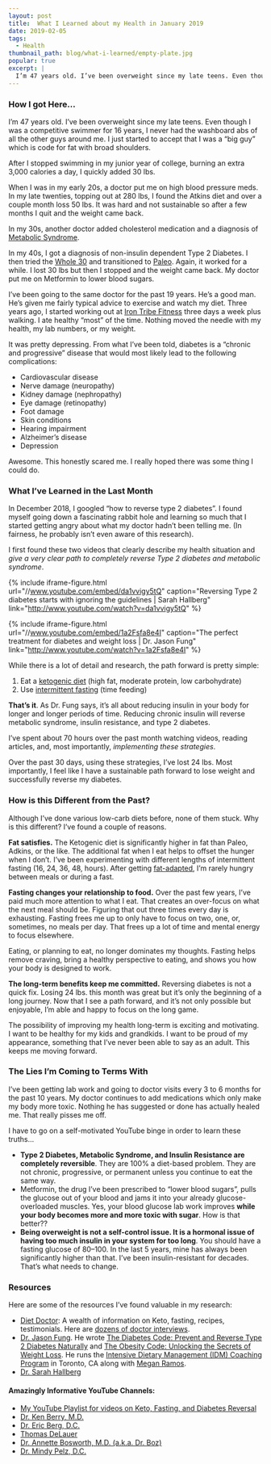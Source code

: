 ```yaml
---
layout: post
title:  What I Learned about my Health in January 2019
date: 2019-02-05
tags:
  - Health
thumbnail_path: blog/what-i-learned/empty-plate.jpg
popular: true
excerpt: |
  I’m 47 years old. I’ve been overweight since my late teens. Even though I was a competitive swimmer for 16 years, I never had the washboard abs of all the other guys around me. I just started to accept that I was a “big guy” which is code for fat with broad shoulders.
---
```


### How I got Here...

I’m 47 years old. I’ve been overweight since my late teens. Even though I was a competitive swimmer for 16 years, I never had the washboard abs of all the other guys around me. I just started to accept that I was a “big guy” which is code for fat with broad shoulders.

After I stopped swimming in my junior year of college, burning an extra 3,000 calories a day, I quickly added 30 lbs.

When I was in my early 20s, a doctor put me on high blood pressure meds. In my late twenties, topping out at 280 lbs, I found the Atkins diet and over a couple month loss 50 lbs. It was hard and not sustainable so after a few months I quit and the weight came back.

In my 30s, another doctor added cholesterol medication and a diagnosis of [Metabolic Syndrome](https://en.wikipedia.org/wiki/Metabolic_syndrome).

In my 40s, I got a diagnosis of non-insulin dependent Type 2 Diabetes. I then tried the [Whole 30](https://whole30.com/) and transitioned to [Paleo](https://www.everydayhealth.com/diet-nutrition/the-paleo-diet.aspx). Again, it worked for a while. I lost 30 lbs but then I stopped and the weight came back. My doctor put me on Metformin to lower blood sugars.

I’ve been going to the same doctor for the past 19 years. He’s a good man. He’s given me fairly typical advice to exercise and watch my diet. Three years ago, I started working out at [Iron Tribe Fitness](https://www.irontribefitness.com/) three days a week plus walking. I ate healthy “most” of the time. Nothing moved the needle with my health, my lab numbers, or my weight.

It was pretty depressing. From what I’ve been told, diabetes is a “chronic and progressive” disease that would most likely lead to the following complications:

- Cardiovascular disease
- Nerve damage (neuropathy)
- Kidney damage (nephropathy)
- Eye damage (retinopathy)
- Foot damage
- Skin conditions
- Hearing impairment
- Alzheimer’s disease
- Depression

Awesome. This honestly scared me. I really hoped there was some thing I could do.

### What I’ve Learned in the Last Month

In December 2018, I googled “how to reverse type 2 diabetes”. I found myself going down a fascinating rabbit hole and learning so much that I started getting angry about what my doctor hadn’t been telling me. (In fairness, he probably isn’t even aware of this research).

I first found these two videos that clearly describe my health situation and *give a very clear path to completely reverse Type 2 diabetes and metabolic syndrome*.

{% include iframe-figure.html url="//www.youtube.com/embed/da1vvigy5tQ" caption="Reversing Type 2 diabetes starts with ignoring the guidelines | Sarah Hallberg" link="http://www.youtube.com/watch?v=da1vvigy5tQ" %}

{% include iframe-figure.html url="//www.youtube.com/embed/1a2Fsfa8e4I" caption="The perfect treatment for diabetes and weight loss | Dr. Jason Fung" link="http://www.youtube.com/watch?v=1a2Fsfa8e4I" %}

While there is a lot of detail and research, the path forward is pretty simple:

1. Eat a [ketogenic diet](https://www.dietdoctor.com/how-to-lose-weight) (high fat, moderate protein, low carbohydrate)
2. Use [intermittent fasting](https://www.dietdoctor.com/intermittent-fasting) (time feeding)

**That’s it**. As Dr. Fung says, it’s all about reducing insulin in your body for longer and longer periods of time. Reducing chronic insulin will reverse metabolic syndrome, insulin resistance, and type 2 diabetes.

I’ve spent about 70 hours over the past month watching videos, reading articles, and, most importantly, *implementing these strategies*.

Over the past 30 days, using these strategies, I’ve lost 24 lbs. Most importantly, I feel like I have a sustainable path forward to lose weight and successfully reverse my diabetes.

### How is this Different from the Past?

Although I’ve done various low-carb diets before, none of them stuck. Why is this different? I’ve found a couple of reasons.

**Fat satisfies.** The Ketogenic diet is significantly higher in fat than Paleo, Adkins, or the like. The additional fat when I eat helps to offset the hunger when I don’t. I’ve been experimenting with different lengths of intermittent fasting (16, 24, 36, 48, hours). After getting [fat-adapted](https://perfectketo.com/fat-adapted/), I’m rarely hungry between meals or during a fast.

**Fasting changes your relationship to food.** Over the past few years, I’ve paid much more attention to what I eat. That creates an over-focus on what the next meal should be. Figuring that out three times every day is exhausting. Fasting frees me up to only have to focus on two, one, or, sometimes, no meals per day. That frees up a lot of time and mental energy to focus elsewhere.

Eating, or planning to eat, no longer dominates my thoughts. Fasting helps remove craving, bring a healthy perspective to eating, and shows you how your body is designed to work.

**The long-term benefits keep me committed.** Reversing diabetes is not a quick fix. Losing 24 lbs. this month was great but it’s only the beginning of a long journey. Now that I see a path forward, and it’s not only possible but enjoyable, I’m able and happy to focus on the long game.

The possibility of improving my health long-term is exciting and motivating. I want to be healthy for my kids and grandkids. I want to be proud of my appearance, something that I’ve never been able to say as an adult. This keeps me moving forward.

### The Lies I’m Coming to Terms With

I’ve been getting lab work and going to doctor visits every 3 to 6 months for the past 10 years. My doctor continues to add medications which only make my body more toxic. Nothing he has suggested or done has actually healed me. That really pisses me off.

I have to go on a self-motivated YouTube binge in order to learn these truths…

- **Type 2 Diabetes, Metabolic Syndrome, and Insulin Resistance are completely reversible**. They are 100% a diet-based problem. They are not chronic, progressive, or permanent unless you continue to eat the same way.
- Metformin, the drug I’ve been prescribed to “lower blood sugars”, pulls the glucose out of your blood and jams it into your already glucose-overloaded muscles. Yes, your blood glucose lab work improves **while your body becomes more and more toxic with sugar**. How is that better??
- **Being overweight is not a self-control issue. It is a hormonal issue of having too much insulin in your system for too long**. You should have a fasting glucose of 80–100. In the last 5 years, mine has always been significantly higher than that. I’ve been insulin-resistant for decades. That’s what needs to change.

### Resources

Here are some of the resources I’ve found valuable in my research:

- [Diet Doctor](https://www.dietdoctor.com/): A wealth of information on Keto, fasting, recipes, testimonials. Here are [dozens of doctor interviews](https://www.dietdoctor.com/member/experts/doctors).
- [Dr. Jason Fung](https://www.dietdoctor.com/authors/dr-jason-fung-m-d). He wrote [The Diabetes Code: Prevent and Reverse Type 2 Diabetes Naturally](https://www.amazon.com/Diabetes-Code-Prevent-Reverse-Naturally/dp/1771642653/ref=sr_1_1?ie=UTF8&qid=1549152778&sr=8-1&keywords=diabetic+code) and [The Obesity Code: Unlocking the Secrets of Weight Loss](https://www.amazon.com/Obesity-Code-Unlocking-Secrets-Weight/dp/1771641258/ref=sr_1_2?ie=UTF8&qid=1549152778&sr=8-2&keywords=diabetic+code). He runs the [Intensive Dietary Management (IDM) Coaching Program](https://idmprogram.com/) in Toronto, CA along with [Megan Ramos](https://idmprogram.com/patient-profile-update/).
- [Dr. Sarah Hallberg](https://www.virtahealth.com/about/drsarahhallberg)

#### Amazingly Informative YouTube Channels:

- [My YouTube Playlist for videos on Keto, Fasting, and Diabetes Reversal](https://www.youtube.com/playlist?list=PLiij7xvbkZhYoHrguhdMvCN2mzIR2AtN9)
- [Dr. Ken Berry, M.D.](https://www.youtube.com/channel/UCIma2WOQs1Mz2AuOt6wRSUw)
- [Dr. Eric Berg, D.C.](https://www.youtube.com/channel/UC3w193M5tYPJqF0Hi-7U-2g)
- [Thomas DeLauer](https://www.youtube.com/channel/UC70SrI3VkT1MXALRtf0pcHg)
- [Dr. Annette Bosworth, M.D. (a.k.a. Dr. Boz)](https://www.youtube.com/channel/UCLGu62anfPbFDkdQj0p-hQw)
- [Dr. Mindy Pelz, D.C.](https://www.youtube.com/channel/UC4cNjUPc2gQKucX3hLUayYQ)
